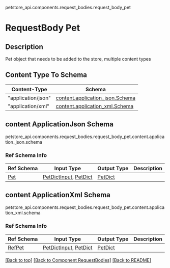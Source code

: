 petstore_api.components.request_bodies.request_body_pet
# RequestBody Pet

## Description
Pet object that needs to be added to the store, multiple content types

## Content Type To Schema
Content-Type | Schema
------------ | -------
"application/json" | [content.application_json.Schema](#content-applicationjson-schema)
"application/xml" | [content.application_xml.Schema](#content-applicationxml-schema)

## content ApplicationJson Schema
petstore_api.components.request_bodies.request_body_pet.content.application_json.schema

### Ref Schema Info
Ref Schema | Input Type | Output Type | Description
---------- | ---------- | ----------- | ------------
[Pet](../../components/schema/pet.md) | [PetDictInput](#content-applicationjson-schema-petdictinput), [PetDict](#content-applicationjson-schema-petdict) | [PetDict](#content-applicationjson-schema-petdict) |
## content ApplicationXml Schema
petstore_api.components.request_bodies.request_body_pet.content.application_xml.schema

### Ref Schema Info
Ref Schema | Input Type | Output Type | Description
---------- | ---------- | ----------- | ------------
[RefPet](../../components/schema/ref_pet.md) | [PetDictInput](#content-applicationxml-schema-petdictinput), [PetDict](#content-applicationxml-schema-petdict) | [PetDict](#content-applicationxml-schema-petdict) |

[[Back to top]](#top) [[Back to Component RequestBodies]](../../../README.md#Component-RequestBodies) [[Back to README]](../../../README.md)
